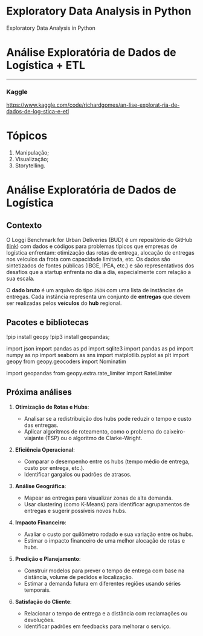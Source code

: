 # Exploratory Data Analysis in Python
 Exploratory Data Analysis in Python




# Análise Exploratória de Dados de Logística + ETL


---

### Kaggle

https://www.kaggle.com/code/richardgomes/an-lise-explorat-ria-de-dados-de-log-stica-e-etl


# **Tópicos**

<ol type="1">
  <li>Manipulação;</li>
  <li>Visualização;</li>
  <li>Storytelling.</li>
</ol>


# **Análise Exploratória de Dados de Logística**


## Contexto


O Loggi Benchmark for Urban Deliveries (BUD) é um repositório do GitHub ([link](https://github.com/loggi/loggibud)) com dados e códigos para problemas típicos que empresas de logística enfrentam: otimização das rotas de entrega, alocação de entregas nos veículos da frota com capacidade limitada, etc. Os dados são sintetizados de fontes públicas (IBGE, IPEA, etc.) e são representativos dos desafios que a startup enfrenta no dia a dia, especialmente com relação a sua escala. 

O **dado bruto** é um arquivo do tipo `JSON` com uma lista de instâncias de entregas. Cada instância representa um conjunto de **entregas** que devem ser realizadas pelos **veículos** do **hub** regional.


## Pacotes e bibliotecas


!pip install geopy
!pip3 install geopandas;


import json
import pandas as pd
import sqlite3
import pandas as pd
import numpy as np
import seaborn as sns 
import matplotlib.pyplot as plt
import geopy
from geopy.geocoders import Nominatim


import geopandas
from geopy.extra.rate_limiter import RateLimiter



## Próxima análises 
 

1. **Otimização de Rotas e Hubs**:  
   - Analisar se a redistribuição dos hubs pode reduzir o tempo e custo das entregas.  
   - Aplicar algoritmos de roteamento, como o problema do caixeiro-viajante (TSP) ou o algoritmo de Clarke-Wright.  

2. **Eficiência Operacional**:  
   - Comparar o desempenho entre os hubs (tempo médio de entrega, custo por entrega, etc.).  
   - Identificar gargalos ou padrões de atrasos.  

3. **Análise Geográfica**:  
   - Mapear as entregas para visualizar zonas de alta demanda.  
   - Usar clustering (como K-Means) para identificar agrupamentos de entregas e sugerir possíveis novos hubs.  

4. **Impacto Financeiro**:  
   - Avaliar o custo por quilômetro rodado e sua variação entre os hubs.  
   - Estimar o impacto financeiro de uma melhor alocação de rotas e hubs.  

5. **Predição e Planejamento**:  
   - Construir modelos para prever o tempo de entrega com base na distância, volume de pedidos e localização.  
   - Estimar a demanda futura em diferentes regiões usando séries temporais.  

6. **Satisfação do Cliente**:  
   - Relacionar o tempo de entrega e a distância com reclamações ou devoluções.  
   - Identificar padrões em feedbacks para melhorar o serviço.  

